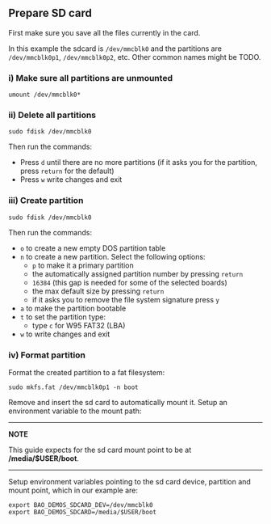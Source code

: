 ## Prepare SD card

First make sure you save all the files currently in the card.

In this example the sdcard is `/dev/mmcblk0` and the partitions are
`/dev/mmcblk0p1`, `/dev/mmcblk0p2`, etc. Other common names might be TODO.

### i) Make sure all partitions are unmounted

```
umount /dev/mmcblk0*
```

### ii) Delete all partitions

```
sudo fdisk /dev/mmcblk0
```

Then run the commands:

* Press `d` until there are no more partitions (if it asks you for the
partition, press `return` for the default)
* Press `w` write changes and exit

### iii) Create partition

```
sudo fdisk /dev/mmcblk0
```

Then run the commands:

* `o` to create a new empty DOS partition table
* `n` to create a new partition. Select the following options:
    *  `p` to make it a primary partition
    *  the automatically assigned partition number by pressing `return`
    *  `16384` (this gap is needed for some of the selected boards)
    *  the max default size by pressing `return`
    *  if it asks you to remove the file system signature press `y`
* `a` to make the partition bootable
* `t` to set the partition type:
    * type `c` for W95 FAT32 (LBA)
* `w` to write changes and exit


### iv) Format partition

Format the created partition to a fat filesystem:

```
sudo mkfs.fat /dev/mmcblk0p1 -n boot
```

Remove and insert the sd card to automatically mount it. Setup an environment
variable to the mount path:

---

**NOTE**

This guide expects for the sd card mount point to be at **/media/$USER/boot**.

---

Setup environment variables pointing to the sd card device, partition and mount
point, which in our example are:

```
export BAO_DEMOS_SDCARD_DEV=/dev/mmcblk0
export BAO_DEMOS_SDCARD=/media/$USER/boot
```

